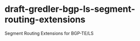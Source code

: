 draft-gredler-bgp-ls-segment-routing-extensions
===============================================

Segment Routing Extensions for BGP-TE/LS
